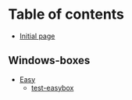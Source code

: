 # Table of contents

* [Initial page](README.md)

## Windows-boxes

* [Easy](windows-boxes/easy/README.md)
  * [test-easybox](windows-boxes/easy/test-easybox.md)

